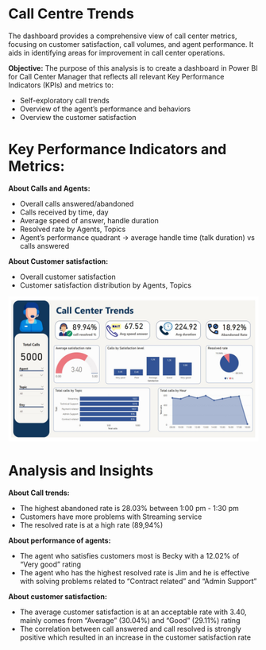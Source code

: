 # **Call Centre Trends**

The dashboard provides a comprehensive view of call center metrics, focusing on customer satisfaction, call volumes, and agent performance. It aids in identifying areas for improvement in call center operations.

**Objective:** The purpose of this analysis is to create a dashboard in Power BI for Call Center Manager that reflects all relevant Key Performance Indicators (KPIs) and metrics to:

- Self-exploratory call trends
- Overview of the agent’s performance and behaviors
- Overview the customer satisfaction

# **Key Performance Indicators and Metrics:**

**About Calls and Agents:**

- Overall calls answered/abandoned
- Calls received by time, day
- Average speed of answer, handle duration
- Resolved rate by Agents, Topics
- Agent’s performance quadrant -> average handle time (talk duration) vs calls answered

**About Customer satisfaction:**

- Overall customer satisfaction
- Customer satisfaction distribution by Agents, Topics


![img](./img/1.jpg)
# **Analysis and Insights**

**About Call trends:**

- The highest abandoned rate is 28.03% between 1:00 pm - 1:30 pm
- Customers have more problems with Streaming service
- The resolved rate is at a high rate (89,94%)

**About performance of agents:**

- The agent who satisfies customers most is Becky with a 12.02% of “Very good” rating
- The agent who has the highest resolved rate is Jim and he is effective with solving problems related to “Contract related” and “Admin Support”

**About customer satisfaction:**

- The average customer satisfaction is at an acceptable rate with 3.40, mainly comes from “Average” (30.04%) and “Good” (29.11%) rating
- The correlation between call answered and call resolved is strongly positive which resulted in an increase in the customer satisfaction rate
